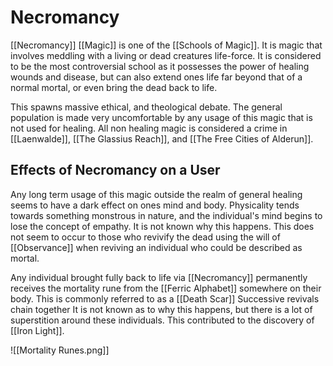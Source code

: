 # Necromancy
[[Necromancy]] [[Magic]] is one of the [[Schools of Magic]]. It is magic that involves meddling with a living or dead creatures life-force. It is considered to be the most controversial school as it possesses the power of healing wounds and disease, but can also extend ones life far beyond that of a normal mortal, or even bring the dead back to life.

This spawns massive ethical, and theological debate. The general population is made very uncomfortable by any usage of this magic that is not used for healing. All non healing magic is considered a crime in [[Laenwalde]], [[The Glassius Reach]], and [[The Free Cities of Alderun]].

## Effects of Necromancy on a User
Any long term usage of this magic outside the realm of general healing seems to have a dark effect on ones mind and body. Physicality tends towards something monstrous in nature, and the individual's mind begins to lose the concept of empathy. It is not known why this happens. This does not seem to occur to those who revivify the dead using the will of [[Observance]] when reviving an individual who could be described as mortal.

Any individual brought fully back to life via [[Necromancy]] permanently receives the mortality rune from the [[Ferric Alphabet]] somewhere on their body. This is commonly referred to as a [[Death Scar]] Successive revivals chain together It is not known as to why this happens, but there is a lot of superstition around these individuals. This contributed to the discovery of [[Iron Light]].

![[Mortality Runes.png]]